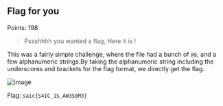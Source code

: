 ## Flag for you

Points: 198

> Pssshhhh you wanted a flag, Here it is !

This was a fairly simple challenge, where the file had a bunch of `@`s, and a few alphanumeric strings.By taking the alphanumeric string including the underscores and brackets for the flag format, we directly get the flag.

![image](https://github.com/user-attachments/assets/0961e0bf-83f3-4b83-90e1-6ec315cd9a38)


Flag: `saic{S4IC_1S_AW3S0M3}`

